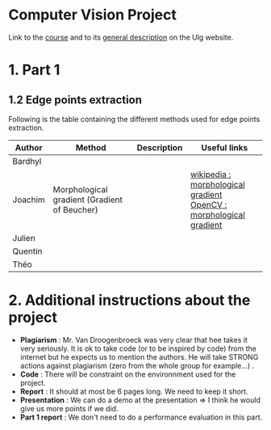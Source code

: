 # Computer Vision Project

Link to the [course] and to its [general description] on the Ulg website.

# 1. Part 1 
## 1.2 Edge points extraction

Following is the table containing the different methods used for edge points extraction.

| Author | Method | Description | Useful links |
| ------ | ------ | ------ | ------ |
| Bardhyl |  |  |  |
| Joachim | Morphological gradient (Gradient of Beucher) |  | [wikipedia : morphological gradient] <br> [OpenCV : morphological gradient]|
| Julien |  |  |  |
| Quentin |  |  |  |
| Théo |  |  |  |

# 2. Additional instructions about the project

- **Plagiarism** : Mr. Van Droogenbroeck was very clear that hee takes it very seriously. It is ok to take code (or to be inspired by code) from the internet but he expects us to  mention the authors. He will take STRONG actions against plagiarism (zero from the whole group for example...) .
- **Code** : There will be constraint on the environnment used for the project.
- **Report** : It should at most be 6 pages long. We need to keep it short.
- **Presentation** : We can do a demo at the presentation => I think he would give us more points if we did.
- **Part 1 report** : We don't need to do a performance evaluation in this part.



[//]: # (Below is the list of references)

   [course]: <https://orbi.uliege.be/handle/2268/184667>
   [general description]: <https://www.programmes.uliege.be/cocoon/20182019/en/cours/ELEN0016-2.html>
   [wikipedia : morphological gradient]:<https://en.wikipedia.org/wiki/Morphological_gradient>
   [OpenCV : morphological gradient]:<https://opencv-python-tutroals.readthedocs.io/en/latest/py_tutorials/py_imgproc/py_morphological_ops/py_morphological_ops.html>
